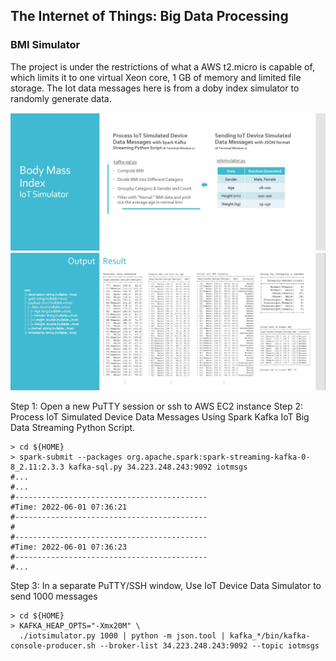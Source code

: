 ## The Internet of Things:  Big Data Processing
### BMI Simulator
The project is under the restrictions of what a AWS t2.micro is capable of, which limits it to one virtual Xeon core, 1 GB of memory and limited file storage.
The Iot data messages here is from a doby index simulator to randomly generate data.

![](1.JPG)
![](2.JPG)

Step 1: Open a new PuTTY session or ssh to AWS EC2 instance
Step 2: Process IoT Simulated Device Data Messages Using Spark Kafka IoT Big Data Streaming Python Script.

    > cd ${HOME}
    > spark-submit --packages org.apache.spark:spark-streaming-kafka-0-8_2.11:2.3.3 kafka-sql.py 34.223.248.243:9092 iotmsgs
	#...
	#...
	#-------------------------------------------
	#Time: 2022-06-01 07:36:21
	#-------------------------------------------
	#
	#-------------------------------------------
	#Time: 2022-06-01 07:36:23
	#-------------------------------------------
	#...
 

Step 3: In a separate PuTTY/SSH window, Use IoT Device Data Simulator to send 1000 messages


    > cd ${HOME}
    > KAFKA_HEAP_OPTS="-Xmx20M" \
	  ./iotsimulator.py 1000 | python -m json.tool | kafka_*/bin/kafka-console-producer.sh --broker-list 34.223.248.243:9092 --topic iotmsgs
		 
	
 
